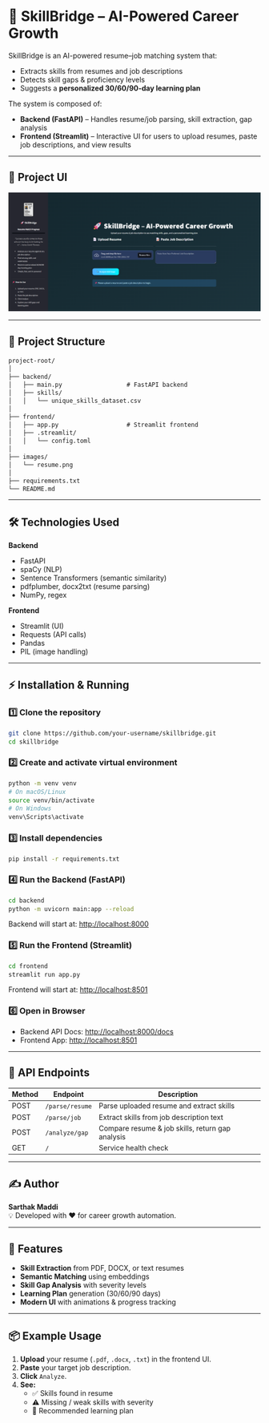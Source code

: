 # 🚀 SkillBridge – AI-Powered Career Growth

SkillBridge is an AI-powered resume–job matching system that:
- Extracts skills from resumes and job descriptions
- Detects skill gaps & proficiency levels
- Suggests a **personalized 30/60/90-day learning plan**

The system is composed of:
- **Backend (FastAPI)** – Handles resume/job parsing, skill extraction, gap analysis  
- **Frontend (Streamlit)** – Interactive UI for users to upload resumes, paste job descriptions, and view results

---

## 📸 Project UI

![project image](images/main_image.png)

---

## 📂 Project Structure

```
project-root/
│
├── backend/
│   ├── main.py                  # FastAPI backend
│   ├── skills/
│   │   └── unique_skills_dataset.csv
│
├── frontend/
│   ├── app.py                   # Streamlit frontend
│   ├── .streamlit/
│   │   └── config.toml
│
├── images/
│   └── resume.png
│
├── requirements.txt
└── README.md
```

---

## 🛠 Technologies Used

**Backend**
- FastAPI
- spaCy (NLP)
- Sentence Transformers (semantic similarity)
- pdfplumber, docx2txt (resume parsing)
- NumPy, regex

**Frontend**
- Streamlit (UI)
- Requests (API calls)
- Pandas
- PIL (image handling)

---

## ⚡ Installation & Running

### 1️⃣ Clone the repository
```bash
git clone https://github.com/your-username/skillbridge.git
cd skillbridge
```

### 2️⃣ Create and activate virtual environment
```bash
python -m venv venv
# On macOS/Linux
source venv/bin/activate
# On Windows
venv\Scripts\activate
```

### 3️⃣ Install dependencies
```bash
pip install -r requirements.txt
```

### 4️⃣ Run the Backend (FastAPI)
```bash
cd backend
python -m uvicorn main:app --reload
```
Backend will start at: [http://localhost:8000](http://localhost:8000)

### 5️⃣ Run the Frontend (Streamlit)
```bash
cd frontend
streamlit run app.py
```
Frontend will start at: [http://localhost:8501](http://localhost:8501)

### 6️⃣ Open in Browser
- Backend API Docs: [http://localhost:8000/docs](http://localhost:8000/docs)  
- Frontend App: [http://localhost:8501](http://localhost:8501)

---

## 🔑 API Endpoints

| Method | Endpoint         | Description                                         |
|--------|------------------|-----------------------------------------------------|
| POST   | `/parse/resume`  | Parse uploaded resume and extract skills             |
| POST   | `/parse/job`     | Extract skills from job description text             |
| POST   | `/analyze/gap`   | Compare resume & job skills, return gap analysis     |
| GET    | `/`              | Service health check                                |

---

## ✍️ Author
**Sarthak Maddi**  
💡 Developed with ❤️ for career growth automation.

---

## 🌟 Features
- **Skill Extraction** from PDF, DOCX, or text resumes  
- **Semantic Matching** using embeddings  
- **Skill Gap Analysis** with severity levels  
- **Learning Plan** generation (30/60/90 days)  
- **Modern UI** with animations & progress tracking  

---

## 📦 Example Usage
1. **Upload** your resume (`.pdf`, `.docx`, `.txt`) in the frontend UI.  
2. **Paste** your target job description.  
3. **Click** `Analyze`.  
4. **See:**
   - ✅ Skills found in resume  
   - ⚠ Missing / weak skills with severity  
   - 📅 Recommended learning plan  

